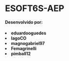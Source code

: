 # ESOFT6S-AEP

<h4>Desenvolvido por:</h4>
<h4>
<li>eduardooguedes</li>
<li>IagoCO</li>
<li>magnogabriel97</li>
<li>Femagrinelli</li>
<li>pimball12</li>
  </h4>
